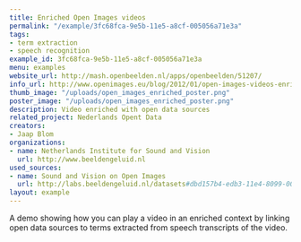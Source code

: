```yaml
---
title: Enriched Open Images videos
permalink: "/example/3fc68fca-9e5b-11e5-a8cf-005056a71e3a"
tags:
- term extraction
- speech recognition
example_id: 3fc68fca-9e5b-11e5-a8cf-005056a71e3a
menu: examples
website_url: http://mash.openbeelden.nl/apps/openbeelden/51207/
info_url: http://www.openimages.eu/blog/2012/01/open-images-videos-enriched-with-open-data/
thumb_image: "/uploads/open_images_enriched_poster.png"
poster_image: "/uploads/open_images_enriched_poster.png"
description: Video enriched with open data sources
related_project: Nederlands Opent Data
creators:
- Jaap Blom
organizations:
- name: Netherlands Institute for Sound and Vision
  url: http://www.beeldengeluid.nl
used_sources:
- name: Sound and Vision on Open Images
  url: http://labs.beeldengeluid.nl/datasets#dbd157b4-edb3-11e4-8099-005056a71e3a
layout: example
---
```


A demo showing how you can play a video in an enriched context by linking open data sources to terms extracted from speech transcripts of the video.
